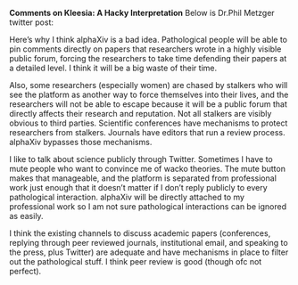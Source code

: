 **Comments on Kleesia: A Hacky Interpretation**
Below is Dr.Phil Metzger twitter post:

Here’s why I think alphaXiv is a bad idea. Pathological people will be able to pin comments directly on papers that researchers wrote in a highly visible public forum, forcing the researchers to take time defending their papers at a detailed level. I think it will be a big waste of their time. 

Also, some researchers (especially women) are chased by stalkers who will see the platform as another way to force themselves into their lives, and the researchers will not be able to escape because it will be a public forum that directly affects their research and reputation. Not all stalkers are visibly obvious to third parties. Scientific conferences have mechanisms to protect researchers from stalkers. Journals have editors that run a review process. alphaXiv bypasses those mechanisms.

I like to talk about science publicly through Twitter. Sometimes I have to mute people who want to convince me of wacko theories. The mute button makes that manageable, and the platform is separated from professional work just enough that it doesn’t matter if I don’t reply publicly to every pathological interaction. alphaXiv will be directly attached to my professional work so I am not sure pathological interactions can be ignored as easily. 

I think the existing channels to discuss academic papers (conferences, replying through peer reviewed journals, institutional email, and speaking to the press, plus Twitter) are adequate and have mechanisms in place to filter out the pathological stuff. I think peer review is good (though ofc not perfect).

